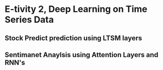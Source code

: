 # E-tivity 2, Deep Learning on Time Series Data

## Stock Predict prediction using LTSM layers

## Sentimanet Anaylsis using Attention Layers and RNN's

